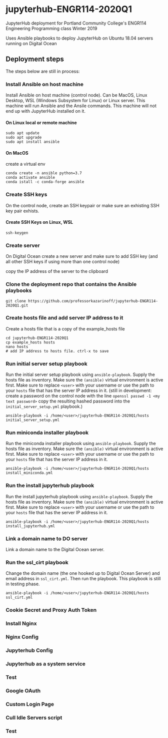 # jupyterhub-ENGR114-2020Q1

JupyterHub deployment for Portland Community College's ENGR114 Engineering Programming class Winter 2019

Uses Ansible playbooks to deploy JupyterHub on Ubuntu 18.04 servers running on Digital Ocean

## Deployment steps

The steps below are still in process:

### Install Ansible on host machine

Install Ansible on host machine (control node). Can be MacOS, Linux Desktop, WSL (Windows Subsystem for Linux) or Linux server.  This machine will run Ansible and the Ansile commands. This machine will not end up with JupyterHub installed on it.

#### On Linux local or remote machine

```
sudo apt update
sudo apt upgrade
sudo apt install ansible
```

#### On MacOS

create a virtual env

```
conda create -n ansible python=3.7
conda activate ansible
conda istall -c conda-forge ansible
```

### Create SSH keys

On the control node, create an SSH keypair or make sure an exhisting SSH key pair exhists.

#### Create SSH Keys on Linux, WSL

```
ssh-keygen
```

### Create server

On Digital Ocean create a new server and make sure to add SSH key (and all other SSH keys if using more than one control node)

copy the IP address of the server to the clipboard

### Clone the deployment repo that contains the Ansible playbooks

```
git clone https://github.com/professorkazarinoff/jupyterhub-ENGR114-2020Q1.git
```

### Create hosts file and add server IP address to it

Create a hosts file that is a copy of the example_hosts file

```
cd jupyterhub-ENGR114-2020Q1
cp example_hosts hosts
nano hosts
# add IP address to hosts file. ctrl-x to save
```

### Run initial server setup playbook

Run the initial server setup playbook using ```ansible-playbook```. Supply the hosts file as inventory. Make sure the ```(ansible)``` virtual environment is active first. Make sure to replace ```<user>``` with your username or use the path to your ```hosts``` file that has the server IP address in it. (still in development: create a password on the control node with the line ```openssl passwd -1 <my text password>``` copy the resulting hashed password into the ```initial_server_setup.yml``` playbook.)

```
ansible-playbook -i /home/<user>/jupyterhub-ENGR114-2020Q1/hosts initial_server_setup.yml
```

### Run miniconda installer playbook

Run the miniconda installer playbook using ```ansible-playbook```. Supply the hosts file as inventory. Make sure the ```(ansible)``` virtual environment is active first. Make sure to replace ```<user>``` with your username or use the path to your ```hosts``` file that has the server IP address in it.

```
ansible-playbook -i /home/<user>/jupyterhub-ENGR114-2020Q1/hosts install_miniconda.yml
```

### Run the install jupyterhub playbook

Run the install jupyterhub playbook using ```ansible-playbook```. Supply the hosts file as inventory. Make sure the ```(ansible)``` virtual environment is active first. Make sure to replace ```<user>``` with your username or use the path to your ```hosts``` file that has the server IP address in it.

```
ansible-playbook -i /home/<user>/jupyterhub-ENGR114-2020Q1/hosts install_jupyterhub.yml
```

### Link a domain name to DO server

Link a domain name to the Digital Ocean server.

### Run the ssl_cirt playbook

Change the domain name (the one hooked up to Digital Ocean Server) and email address in ```ssl_cirt.yml```. Then run the playbook. This playbook is still in testing phase.

```
ansible-playbook -i /home/<user>/jupyterhub-ENGR114-2020Q1/hosts ssl_cirt.yml
```

### Cookie Secret and Proxy Auth Token

### Install Nginx

### Nginx Config

### Jupyterhub Config

### Jupyterhub as a system service

### Test

### Google OAuth

### Custom Login Page

### Cull Idle Servers script

### Test
